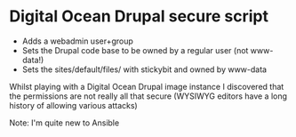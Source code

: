 # Digital Ocean Drupal secure script

- Adds a webadmin user+group
- Sets the Drupal code base to be owned by a regular user (not www-data!)
- Sets the sites/default/files/ with stickybit and owned by www-data

Whilst playing with a Digital Ocean Drupal image instance I discovered that the permissions are not really all that secure (WYSIWYG editors have a long history of allowing various attacks)

Note: I'm quite new to Ansible
